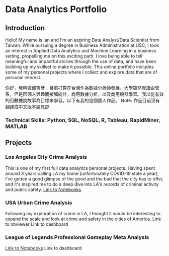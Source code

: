 # Data Analytics Portfolio
## Introduction
Hello! My name is Ian and I'm an aspiring Data Analyst/Data Scientist from Taiwan. While pursuing a degree in Business Administration at USC, I took an interest in Applied Data Analytics and Machine Learning in a business setting, propelling me on this exciting path. I love being able to tell meaningful and impactful stories through the use of data, and have been building up my skillset to make it possible. This online portfolio includes some of my personal projects where I collect and explore data that are of personal interest.

你好，我叫做邱育彥，目前打算在台灣作為數據分析師發展。大學雖然就讀企管系，但是因個人興趣而接觸統計，商用數據分析，以及商用機器學習。我以能有效的用數據說故事為目標來學習。以下有我的幾個個人作品。
Note: 作品目前沒有翻譯成中文版本請見諒

### Technical Skills: Python, SQL, NoSQL, R, Tableau, RapidMiner, MATLAB

## Projects
### Los Angeles City Crime Analysis
This is one of my first full data analytics personal projects. Having spent around 3 years calling LA my home (unfortunately COVID-19 stole a year), I've gotten a good glimpse of the good and the bad that the city has to offer, and it's inspired me to do a deep dive into LA's records of criminal activity and public safety.
[Link to Notebooks](https://nbviewer.org/github/yyenchiu/LA_Crime_Analysis/tree/main/)
### USA Urban Crime Analysis
Following my exploration of crime in LA, I thought it would be interesting to expand the scale and look at crime and safety in the cities of America. 
Link to nbviewer
Link to dashboard
### League of Legends Professional Gameplay Meta Analysis
[Link to Notebooks](https://nbviewer.org/github/yyenchiu/LoL_Pro_Meta_Analysis/tree/main/)
Link to dashboard
